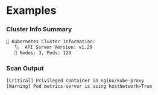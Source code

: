 # Examples

### Cluster Info Summary
```bash
🔹 Kubernetes Cluster Information:
   🏷️  API Server Version: v1.29
   🔢 Nodes: 3, Pods: 123
```

### Scan Output
```bash
[Critical] Privileged container in nginx/kube-proxy
[Warning] Pod metrics-server is using hostNetwork=True
```